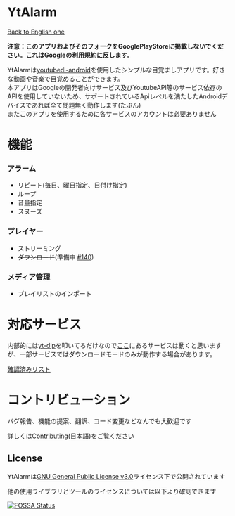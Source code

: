 # YtAlarm

[Back to English one](../../README.md)

**注意：このアプリおよびそのフォークをGooglePlayStoreに掲載しないでください。これはGoogleの利用規約に反します。**

YtAlarmは[youtubedl-android](https://github.com/yausername/youtubedl-android)を使用したシンプルな目覚ましアプリです。好きな動画や音楽で目覚めることができます。  
本アプリはGoogleの開発者向けサービス及びYoutubeAPI等のサービス依存のAPIを使用していないため、サポートされているApiレベルを満たしたAndroidデバイスであれば全て問題無く動作します(たぶん)  
またこのアプリを使用するために各サービスのアカウントは必要ありません  

# 機能

### アラーム

- リピート(毎日、曜日指定、日付け指定)
- ループ
- 音量指定
- スヌーズ

### プレイヤー

- ストリーミング
- ~~ダウンロード~~(準備中 [#140](https://github.com/turtton/YtAlarm/issues/140))

### メディア管理

- プレイリストのインポート

# 対応サービス

内部的には[yt-dlp](https://github.com/yt-dlp/yt-dlp)を叩いてるだけなので[ここ](https://github.com/yt-dlp/yt-dlp/tree/master/yt_dlp/extractor)にあるサービスは動くと思いますが、一部サービスではダウンロードモードのみが動作する場合があります。

[確認済みリスト](../AVAILABLE_SERVICES.md)

# コントリビューション

バグ報告、機能の提案、翻訳、コード変更などなんでも大歓迎です

詳しくは[Contributing(日本語)](../contributing/CONTRIBUTING_ja.md)をご覧ください


## License

YtAlarmは[GNU General Public License v3.0](https://github.com/turtton/YtAlarm/blob/HEAD/LICENSE)ライセンス下で公開されています

他の使用ライブラリとツールのライセンスについては以下より確認できます

[![FOSSA Status](https://app.fossa.com/api/projects/custom%2B34065%2Fgithub.com%2Fturtton%2FYtAlarm.svg?type=large)](https://app.fossa.com/projects/custom%2B34065%2Fgithub.com%2Fturtton%2FYtAlarm?ref=badge_large)
